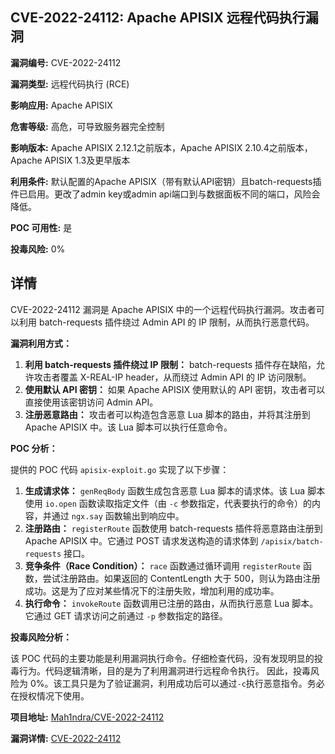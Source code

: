 ## CVE-2022-24112: Apache APISIX 远程代码执行漏洞

**漏洞编号:** CVE-2022-24112

**漏洞类型:** 远程代码执行 (RCE)

**影响应用:** Apache APISIX

**危害等级:** 高危，可导致服务器完全控制

**影响版本:** Apache APISIX 2.12.1之前版本，Apache APISIX 2.10.4之前版本，Apache APISIX 1.3及更早版本

**利用条件:** 默认配置的Apache APISIX（带有默认API密钥）且batch-requests插件已启用。更改了admin key或admin api端口到与数据面板不同的端口，风险会降低。

**POC 可用性:** 是

**投毒风险:** 0%

## 详情

CVE-2022-24112 漏洞是 Apache APISIX 中的一个远程代码执行漏洞。攻击者可以利用 batch-requests 插件绕过 Admin API 的 IP 限制，从而执行恶意代码。

**漏洞利用方式：**

1.  **利用 batch-requests 插件绕过 IP 限制：** batch-requests 插件存在缺陷，允许攻击者覆盖 X-REAL-IP header，从而绕过 Admin API 的 IP 访问限制。
2.  **使用默认 API 密钥：** 如果 Apache APISIX 使用默认的 API 密钥，攻击者可以直接使用该密钥访问 Admin API。
3.  **注册恶意路由：** 攻击者可以构造包含恶意 Lua 脚本的路由，并将其注册到 Apache APISIX 中。该 Lua 脚本可以执行任意命令。

**POC 分析：**

提供的 POC 代码 `apisix-exploit.go` 实现了以下步骤：

1.  **生成请求体：** `genReqBody` 函数生成包含恶意 Lua 脚本的请求体。该 Lua 脚本使用 `io.open` 函数读取指定文件（由 `-c` 参数指定，代表要执行的命令）的内容，并通过 `ngx.say` 函数输出到响应中。
2.  **注册路由：** `registerRoute` 函数使用 batch-requests 插件将恶意路由注册到 Apache APISIX 中。它通过 POST 请求发送构造的请求体到 `/apisix/batch-requests` 接口。
3.  **竞争条件（Race Condition）：** `race` 函数通过循环调用 `registerRoute` 函数，尝试注册路由。如果返回的 ContentLength 大于 500，则认为路由注册成功。这是为了应对某些情况下的注册失败，增加利用的成功率。
4.  **执行命令：** `invokeRoute` 函数调用已注册的路由，从而执行恶意 Lua 脚本。它通过 GET 请求访问之前通过 `-p` 参数指定的路径。

**投毒风险分析：**

该 POC 代码的主要功能是利用漏洞执行命令。仔细检查代码，没有发现明显的投毒行为。代码逻辑清晰，目的是为了利用漏洞进行远程命令执行。 因此，投毒风险为 0%。该工具只是为了验证漏洞，利用成功后可以通过`-c`执行恶意指令。务必在授权情况下使用。


**项目地址:** [Mah1ndra/CVE-2022-24112](https://github.com/Mah1ndra/CVE-2022-24112)

**漏洞详情:** [CVE-2022-24112](https://nvd.nist.gov/vuln/detail/CVE-2022-24112)